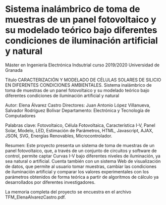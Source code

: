 # Sistema inalámbrico de toma de muestras de un panel fotovoltaico y su modelado teórico bajo diferentes condiciones de iluminación artificial y natural

Máster en Ingeniería Electrónica Indsutrial
curso 2019/2020
Universidad de Granada

Título 
CARACTERIZACIÓN Y MODELADO DE CÉLULAS SOLARES DE SILICIO EN DIFERENTES
CONDICIONES AMBIENTALES. Sistema inalámbrico de toma de muestras de un panel
fotovoltaico y su modelado teórico bajo diferentes condiciones de iluminación artificial y natural

Autor: Elena Álvarez Castro
Directores: Juan Antonio López Villanueva, Salvador Rodríguez Bolívar
Departamento: Electrónica y Tecnología de Computadores

Palabras clave:
Fotovoltaico, Célula Fotovoltaica, Característica I-V, Panel Solar, Modelo, LED, Estimación de Parámetros,
HTML, Javascript, AJAX, JSON, SVG, Energías Renovables, Microcontrolador.

Resumen:
Este proyecto presenta un sistema de toma de muestras de un panel fotovoltaico, que, a través de un
conjunto de circuitos y software de control, permite captar Curvas I-V bajo diferentes niveles de
iluminación, ya sea natural o artificial. Cuenta también con un sistema Web de visualización de datos,
que permite al usuario tomar muestras, cambiar las condiciones de iluminación artificial y comparar
los valores experimentales con los parámetros obtenidos de forma teórica a partir de algoritmos de
cálculo ya desarrollados por diferentes investigadores.

La memoria completa del proyecto se encuestra en el archivo TFM_ElenaAlvarezCastro.pdf.
